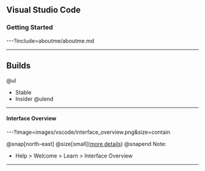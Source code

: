 ## Visual Studio Code
### Getting Started

---?include=aboutme/aboutme.md

---
## Builds

@ul
- Stable
- Insider
@ulend
---

#### Interface Overview

---?image=images/vscode/interface_overview.png&size=contain

@snap[north-east]
@size[small]([more details](https://code.visualstudio.com/docs/getstarted/userinterface))
@snapend
Note:
- Help > Welcome > Learn > Interface Overview
---
